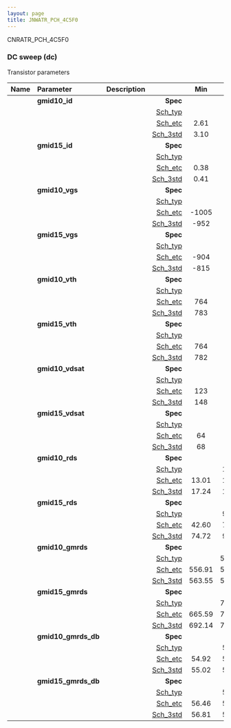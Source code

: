 ```yaml
---
layout: page
title: JNWATR_PCH_4C5F0
---
```



CNRATR_PCH_4C5F0

### DC sweep (dc)

Transistor parameters



|**Name**|**Parameter**|**Description**| |**Min**|**Typ**|**Max**| Unit|
|:---|:---|:---|---:|:---:|:---:|:---:| ---:|
||**gmid10\_id** || **Spec**  |  | **0.00** |  | **uA** |
| | | |<a href='results/dc_Sch_typical.html'>Sch_typ</a>| | 3.19 |  | |
| | | |<a href='results/dc_Sch_etc.html'>Sch_etc</a>|2.61 | 3.33 | 4.33 | |
| | | |<a href='results/dc_Sch_mc.html'>Sch_3std</a>|3.10 | 3.19 | 3.29 | |
||**gmid15\_id** || **Spec**  |  | **0.00** |  | **uA** |
| | | |<a href='results/dc_Sch_typical.html'>Sch_typ</a>| | 0.52 |  | |
| | | |<a href='results/dc_Sch_etc.html'>Sch_etc</a>|0.38 | 0.65 | 1.16 | |
| | | |<a href='results/dc_Sch_mc.html'>Sch_3std</a>|0.41 | 0.52 | 0.62 | |
||**gmid10\_vgs** || **Spec**  |  | **0** |  | **mV** |
| | | |<a href='results/dc_Sch_typical.html'>Sch_typ</a>| | -942 |  | |
| | | |<a href='results/dc_Sch_etc.html'>Sch_etc</a>|-1005 | -965 | -907 | |
| | | |<a href='results/dc_Sch_mc.html'>Sch_3std</a>|-952 | -942 | -932 | |
||**gmid15\_vgs** || **Spec**  |  | **0** |  | **mV** |
| | | |<a href='results/dc_Sch_typical.html'>Sch_typ</a>| | -797 |  | |
| | | |<a href='results/dc_Sch_etc.html'>Sch_etc</a>|-904 | -849 | -733 | |
| | | |<a href='results/dc_Sch_mc.html'>Sch_3std</a>|-815 | -796 | -776 | |
||**gmid10\_vth** || **Spec**  |  | **0** |  | **mV** |
| | | |<a href='results/dc_Sch_typical.html'>Sch_typ</a>| | 793 |  | |
| | | |<a href='results/dc_Sch_etc.html'>Sch_etc</a>|764 | 808 | 835 | |
| | | |<a href='results/dc_Sch_mc.html'>Sch_3std</a>|783 | 792 | 802 | |
||**gmid15\_vth** || **Spec**  |  | **0** |  | **mV** |
| | | |<a href='results/dc_Sch_typical.html'>Sch_typ</a>| | 791 |  | |
| | | |<a href='results/dc_Sch_etc.html'>Sch_etc</a>|764 | 812 | 844 | |
| | | |<a href='results/dc_Sch_mc.html'>Sch_3std</a>|782 | 791 | 800 | |
||**gmid10\_vdsat** || **Spec**  |  | **0** |  | **mV** |
| | | |<a href='results/dc_Sch_typical.html'>Sch_typ</a>| | 150 |  | |
| | | |<a href='results/dc_Sch_etc.html'>Sch_etc</a>|123 | 140 | 152 | |
| | | |<a href='results/dc_Sch_mc.html'>Sch_3std</a>|148 | 150 | 152 | |
||**gmid15\_vdsat** || **Spec**  |  | **0** |  | **mV** |
| | | |<a href='results/dc_Sch_typical.html'>Sch_typ</a>| | 74 |  | |
| | | |<a href='results/dc_Sch_etc.html'>Sch_etc</a>|64 | 72 | 78 | |
| | | |<a href='results/dc_Sch_mc.html'>Sch_3std</a>|68 | 74 | 79 | |
||**gmid10\_rds** || **Spec**  |  | **0.00** |  | **MOhm** |
| | | |<a href='results/dc_Sch_typical.html'>Sch_typ</a>| | 17.71 |  | |
| | | |<a href='results/dc_Sch_etc.html'>Sch_etc</a>|13.01 | 17.09 | 21.90 | |
| | | |<a href='results/dc_Sch_mc.html'>Sch_3std</a>|17.24 | 17.73 | 18.22 | |
||**gmid15\_rds** || **Spec**  |  | **0.00** |  | **MOhm** |
| | | |<a href='results/dc_Sch_typical.html'>Sch_typ</a>| | 91.32 |  | |
| | | |<a href='results/dc_Sch_etc.html'>Sch_etc</a>|42.60 | 77.41 | 115.76 | |
| | | |<a href='results/dc_Sch_mc.html'>Sch_3std</a>|74.72 | 91.90 | 109.08 | |
||**gmid10\_gmrds** || **Spec**  |  | **0.00** |  | **V** |
| | | |<a href='results/dc_Sch_typical.html'>Sch_typ</a>| | 564.97 |  | |
| | | |<a href='results/dc_Sch_etc.html'>Sch_etc</a>|556.91 | 565.11 | 573.91 | |
| | | |<a href='results/dc_Sch_mc.html'>Sch_3std</a>|563.55 | 564.89 | 566.24 | |
||**gmid15\_gmrds** || **Spec**  |  | **0.00** |  | **V** |
| | | |<a href='results/dc_Sch_typical.html'>Sch_typ</a>| | 709.44 |  | |
| | | |<a href='results/dc_Sch_etc.html'>Sch_etc</a>|665.59 | 731.23 | 751.03 | |
| | | |<a href='results/dc_Sch_mc.html'>Sch_3std</a>|692.14 | 708.97 | 725.79 | |
||**gmid10\_gmrds\_db** || **Spec**  |  | **0.00** |  | **dB** |
| | | |<a href='results/dc_Sch_typical.html'>Sch_typ</a>| | 55.04 |  | |
| | | |<a href='results/dc_Sch_etc.html'>Sch_etc</a>|54.92 | 55.04 | 55.18 | |
| | | |<a href='results/dc_Sch_mc.html'>Sch_3std</a>|55.02 | 55.04 | 55.06 | |
||**gmid15\_gmrds\_db** || **Spec**  |  | **0.00** |  | **dB** |
| | | |<a href='results/dc_Sch_typical.html'>Sch_typ</a>| | 57.02 |  | |
| | | |<a href='results/dc_Sch_etc.html'>Sch_etc</a>|56.46 | 57.28 | 57.51 | |
| | | |<a href='results/dc_Sch_mc.html'>Sch_3std</a>|56.81 | 57.01 | 57.22 | |

